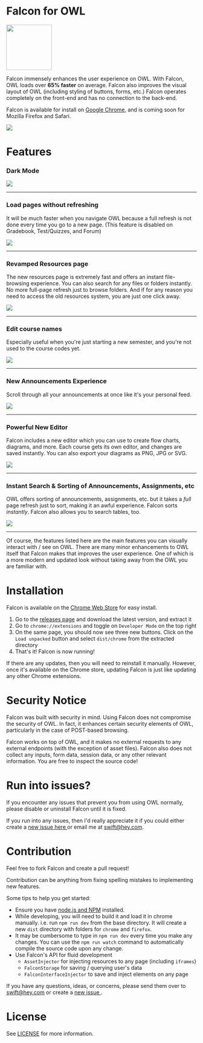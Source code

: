 # Falcon for OWL

<img width="120" src="images/icons/falcon-hd.png"></img>

Falcon immensely enhances the user experience on OWL. With Falcon, OWL loads over **65% faster** on average. Falcon also improves the visual layout of OWL (including styling of buttons, forms, etc.) Falcon operates completely on the front-end and has no connection to the back-end.

Falcon is available for install on <a href="https://chrome.google.com/webstore/detail/falcon/cgmgdjmahmpdflojkflmlockjeagenmf">Google Chrome</a>, and is coming soon for Mozilla Firefox and Safari.

<img src="images/overview.png">


# Features

### Dark Mode

<img src="/images/banners/dark mode.png"/>

-----

### Load pages without refreshing

It will be much faster when you navigate OWL because a full refresh is not done every time you go to a new page. (This feature is disabled on Gradebook, Test/Quizzes, and Forum)

<img src="/images/banners/lightning fast pjax.png"/>

-----

### Revamped Resources page

The new resources page is extremely fast and offers an instant file-browsing experience. You can also search for any files or folders instantly. No more full-page refresh just to browse folders. And if for any reason you need to access the old resources system, you are just one click away.

<img src="/images/banners/new resources.png"/>

-----

### Edit course names

Especially useful when you're just starting a new semester, and you're not used to the course codes yet.

<img src="/images/banners/custom course names.png"/>

-----

### New Announcements Experience

Scroll through all your announcements at once like it's your personal feed.

<img src="/images/banners/new announcements.png"/>

-----

### Powerful New Editor

Falcon includes a new editor which you can use to create flow charts, diagrams, and more. Each course gets its own editor, and changes are saved instantly. You can also export your diagrams as PNG, JPG or SVG.

<img src="/images/banners/Falcon editor.png"/>

-----

### Instant Search & Sorting of Announcements, Assignments, etc

OWL offers sorting of announcements, assignments, etc. but it takes a *full* page refresh just to sort, making it an awful experience. Falcon sorts *instantly*. Falcon also allows you to search tables, too.

<img src="/images/banners/sort-and-search-tables.png"/>

----

Of course, the features listed here are the main features you can visually interact with / see on OWL. There are many minor enhancements to OWL itself that Falcon makes that improves the user experience. One of which is a more modern and updated look without taking away from the OWL you are familiar with.

# Installation
Falcon is available on the <a href="https://chrome.google.com/webstore/detail/falcon/cgmgdjmahmpdflojkflmlockjeagenmf">Chrome Web Store</a> for easy install.

1. Go to the <a href="https://github.com/RishabSwift/Falcon/releases">releases page</a> and download the latest version, and extract it
2. Go to `chrome://extensions` and toggle on `Developer Mode` on the top right
3. On the same page, you should now see three new buttons. Click on the `Load unpacked` button and select `dist/chrome` from the extracted directory
4. That's it! Falcon is now running!

If there are any updates, then you will need to reinstall it manually. However, once it's available on the Chrome store, updating Falcon is just like updating any other Chrome extensions.

# Security Notice
Falcon was built with security in mind. Using Falcon does not compromise the security of OWL. In fact, it enhances certain security elements of OWL, particularly in the case of POST-based browsing.

Falcon works on top of OWL, and it makes no external requests to any external endpoints (with the exception of asset files). Falcon also does not collect any inputs, form data, session data, or any other relevant information. You are free to inspect the source code!


# Run into issues?
If you encounter any issues that prevent you from using OWL normally, please disable or uninstall Falcon until it is fixed.

If you run into any issues, then I'd really appreciate it if you could either create a <a href="https://github.com/RishabSwift/Falcon/issues"> new issue here </a> or email me at swift@hey.com.


# Contribution
Feel free to fork Falcon and create a pull request!

Contribution can be anything from fixing spelling mistakes to implementing new features.

Some tips to help you get started:
- Ensure you have <a href="https://docs.npmjs.com/downloading-and-installing-node-js-and-npm">node.js and NPM</a> installed.
- While developing, you will need to build it and load it in chrome manually. i.e. run `npm run dev` from the base directory. It will create a new `dist` directory with folders for `chrome` and `firefox`.
- It may be cumbersome to type in `npm run dev` every time you make any changes. You can use the `npm run watch` command to automatically compile the source code upon any change.
- Use Falcon's API for fluid development
    - `AssetInjector` for injecting resources to any page (including `iframes`)
    - `FalconStorage` for saving / querying user's data
    - `FalconInterfaceInjector` to save and inject elements on any page


If you have any questions, ideas, or concerns, please send them over to swift@hey.com or create a <a href="https://github.com/RishabSwift/Falcon/issues"> new issue </a>.


# License

See [LICENSE](/LICENSE.md) for more information.

